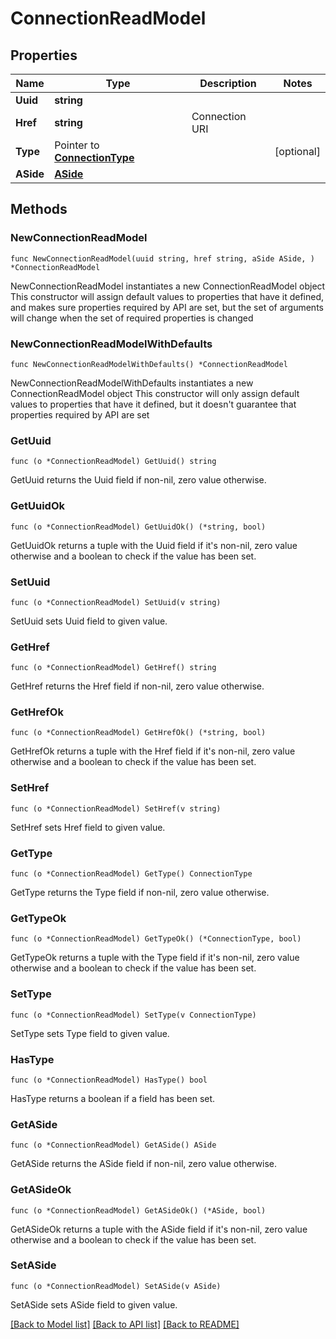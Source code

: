 # ConnectionReadModel

## Properties

Name | Type | Description | Notes
------------ | ------------- | ------------- | -------------
**Uuid** | **string** |  | 
**Href** | **string** | Connection URI | 
**Type** | Pointer to [**ConnectionType**](ConnectionType.md) |  | [optional] 
**ASide** | [**ASide**](ASide.md) |  | 

## Methods

### NewConnectionReadModel

`func NewConnectionReadModel(uuid string, href string, aSide ASide, ) *ConnectionReadModel`

NewConnectionReadModel instantiates a new ConnectionReadModel object
This constructor will assign default values to properties that have it defined,
and makes sure properties required by API are set, but the set of arguments
will change when the set of required properties is changed

### NewConnectionReadModelWithDefaults

`func NewConnectionReadModelWithDefaults() *ConnectionReadModel`

NewConnectionReadModelWithDefaults instantiates a new ConnectionReadModel object
This constructor will only assign default values to properties that have it defined,
but it doesn't guarantee that properties required by API are set

### GetUuid

`func (o *ConnectionReadModel) GetUuid() string`

GetUuid returns the Uuid field if non-nil, zero value otherwise.

### GetUuidOk

`func (o *ConnectionReadModel) GetUuidOk() (*string, bool)`

GetUuidOk returns a tuple with the Uuid field if it's non-nil, zero value otherwise
and a boolean to check if the value has been set.

### SetUuid

`func (o *ConnectionReadModel) SetUuid(v string)`

SetUuid sets Uuid field to given value.


### GetHref

`func (o *ConnectionReadModel) GetHref() string`

GetHref returns the Href field if non-nil, zero value otherwise.

### GetHrefOk

`func (o *ConnectionReadModel) GetHrefOk() (*string, bool)`

GetHrefOk returns a tuple with the Href field if it's non-nil, zero value otherwise
and a boolean to check if the value has been set.

### SetHref

`func (o *ConnectionReadModel) SetHref(v string)`

SetHref sets Href field to given value.


### GetType

`func (o *ConnectionReadModel) GetType() ConnectionType`

GetType returns the Type field if non-nil, zero value otherwise.

### GetTypeOk

`func (o *ConnectionReadModel) GetTypeOk() (*ConnectionType, bool)`

GetTypeOk returns a tuple with the Type field if it's non-nil, zero value otherwise
and a boolean to check if the value has been set.

### SetType

`func (o *ConnectionReadModel) SetType(v ConnectionType)`

SetType sets Type field to given value.

### HasType

`func (o *ConnectionReadModel) HasType() bool`

HasType returns a boolean if a field has been set.

### GetASide

`func (o *ConnectionReadModel) GetASide() ASide`

GetASide returns the ASide field if non-nil, zero value otherwise.

### GetASideOk

`func (o *ConnectionReadModel) GetASideOk() (*ASide, bool)`

GetASideOk returns a tuple with the ASide field if it's non-nil, zero value otherwise
and a boolean to check if the value has been set.

### SetASide

`func (o *ConnectionReadModel) SetASide(v ASide)`

SetASide sets ASide field to given value.



[[Back to Model list]](../README.md#documentation-for-models) [[Back to API list]](../README.md#documentation-for-api-endpoints) [[Back to README]](../README.md)


